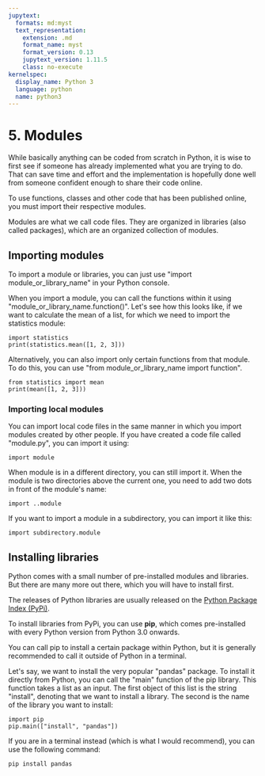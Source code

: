 ```yaml
---
jupytext:
  formats: md:myst
  text_representation:
    extension: .md
    format_name: myst
    format_version: 0.13
    jupytext_version: 1.11.5
    class: no-execute
kernelspec:
  display_name: Python 3
  language: python
  name: python3
---
```


# 5. Modules
While basically anything can be coded from scratch in Python, it is wise to first see if someone has already implemented what you are trying to do. That can save time and effort and the implementation is hopefully done well from someone confident enough to share their code online.

To use functions, classes and other code that has been published online, you must import their respective modules.

Modules are what we call code files. They are organized in libraries (also called packages), which are an organized collection of modules.

## Importing modules
To import a module or libraries, you can just use "import module_or_library_name" in your Python console.

When you import a module, you can call the functions within it using "module_or_library_name.function()". Let's see how this looks like, if we want to calculate the mean of a list, for which we need to import the statistics module:
```{code-cell}
import statistics
print(statistics.mean([1, 2, 3]))
```


Alternatively, you can also import only certain functions from that module. To do this, you can use "from module_or_library_name import function".
```{code-cell}
from statistics import mean
print(mean([1, 2, 3]))
```

### Importing local modules
You can import local code files in the same manner in which you import modules created by other people. If you have created a code file called "module.py", you can import it using:
```{code-block}
import module
```

When module is in a different directory, you can still import it. When the module is two directories above the current one, you need to add two dots in front of the module's name:
```{code-block}
import ..module
```

If you want to import a module in a subdirectory, you can import it like this:
```{code-block}
import subdirectory.module
```

## Installing libraries
Python comes with a small number of pre-installed modules and libraries. But there are many more out there, which you will have to install first.

The releases of Python libraries are usually released on the [Python Package Index (PyPi)](https://pypi.org/). 

To install libraries from PyPi, you can use **pip**, which comes pre-installed with every Python version from Python 3.0 onwards.

You can call pip to install a certain package within Python, but it is generally recommended to call it outside of Python in a terminal.

Let's say, we want to install the very popular "pandas" package. To install it directly from Python, you can call the "main" function of the pip library. This function takes a list as an input. The first object of this list is the string "install", denoting that we want to install a library. The second is the name of the library you want to install:
```{code-cell}
import pip
pip.main(["install", "pandas"])
```

If you are in a terminal instead (which is what I would recommend), you can use the following command:
```bash
pip install pandas
```